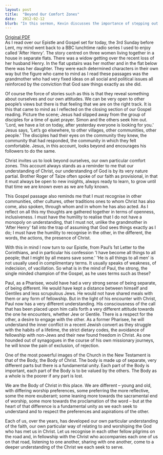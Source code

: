 ```yaml
---
layout: post
title:  "Beyond Our Comfort Zones"
date:   2012-02-12
blurb: "In this sermon, Kevin discusses the importance of stepping out of our comfort zones and recognizing that our understanding of God is always partial. He emphasizes the need for openness, inclusiveness, and humility in our faith journey. He also explores the concept of the Church as the Body of Christ, where every part is valued and contributes to the whole."
---
```

[Original PDF](/assets/pdf/3rdbeforelent2012.pdf)    
As I read over our Epistle and Gospel set for today, the 3rd Sunday before Lent, my mind went back to a BBC lunchtime radio series I used to enjoy called 'After Henry'. The story centred on three women living together in a house in separate flats. There was a widow getting over the recent loss of her husband Henry. In the flat upstairs was her mother and in the flat below there was her daughter. They were each determined characters in their own way but the figure who came to mind as I read these passages was the grandmother who had very fixed ideas on all social and political issues all reinforced by the conviction that God saw things exactly as she did.

Of course the force of stories such as this is that they reveal something about ourselves and our own attitudes. We can be very open to other people’s views but there is that feeling that we are on the right track. It is this that came to mind as I reflected on the closing section of our Gospel reading. Picture the scene; Jesus had slipped away from the group of disciples for a time of quiet prayer. Simon and the others seek him out. 'Lord, we have a lot on today, after yesterday everyone is looking for you.' Jesus says, 'Let’s go elsewhere, to other villages, other communities, other people.' The disciples had their eyes on the community they knew, the community that had responded, the community in which they felt comfortable. Jesus, in this account, looks beyond and encourages his followers to do the same.

Christ invites us to look beyond ourselves, our own particular comfort zones. This account always stands as a reminder to me that our understanding of Christ, our understanding of God is by its very nature partial. Brother Roger of Taize often spoke of our faith as provisional, in that it must always be open to new insights, always ready to learn, to grow until that time we are known even as we are fully known.

This Gospel passage also reminds me that I must recognise in other communities, other cultures, other traditions ones to whom Christ has also come, also spoken, through whom and in whom he has also acted. As I reflect on all this my thoughts are gathered together in terms of openness, inclusiveness. I must have the humility to realise that I do not have a monopoly on understanding, that I must not, unlike the grandmother in 'After Henry' fall into the trap of assuming that God sees things exactly as I do; I must have the humility to recognise in the other, in the different, the words, the actions, the presence of Christ.

With this in mind I now turn to our Epistle, from Paul’s 1st Letter to the Corinthians, and in particular his confession 'I have become all things to all people; that I might by all means save some.' 'He is all things to all men' is not usually used in complimentary terms. It usually speaks of weakness, of indecision, of vacillation. So what is in the mind of Paul, the strong, the single minded champion of the Gospel, as he uses terms such as these?

Paul, as a Pharisee, would have had a very strong sense of being separate, of being different. He would have kept a distance between himself and Gentiles and less scrupulous Jews. He would not have shared meals with them or any form of fellowship. But in the light of his encounter with Christ, Paul now has a very different understanding. His consciousness of the call that has been placed upon him calls forth a very different attitude towards the one he encounters, whether Jew or Gentile. There is a respect for the other, a desire to engage with the other. As a former Pharisee, he will understand the inner conflict in a recent Jewish convert as they struggle with the habits of a lifetime, the strict dietary codes, the avoidance of fellowship with non-Jews and their new found freedom in Christ. As one hounded out of synagogues in the course of his own missionary journeys, he will know the pain of exclusion, of rejection.

One of the most powerful images of the Church in the New Testament is that of the Body, the Body of Christ. The body is made up of separate, very different parts but there is a fundamental unity. Each part of the Body is important, each part of the Body is to be valued by the others. The Body as a whole is the poorer if any part is lost.

We are the Body of Christ in this place. We are different – young and old, with differing worship preferences, some preferring the more reflective, some the more exuberant; some leaning more towards the sacramental end of worship, some more towards the proclamation of the word – but at the heart of that difference is a fundamental unity as we each seek to understand and to respect the preferences and aspirations of the other.

Each of us, over the years, has developed our own particular understanding of the faith, our own particular way of relating to and worshiping the God who has met us in Christ. Let us recognise in each other fellow pilgrims on the road and, in fellowship with the Christ who accompanies each one of us on that road, listening to one another, sharing with one another, come to a deeper understanding of the Christ we each seek to serve.
